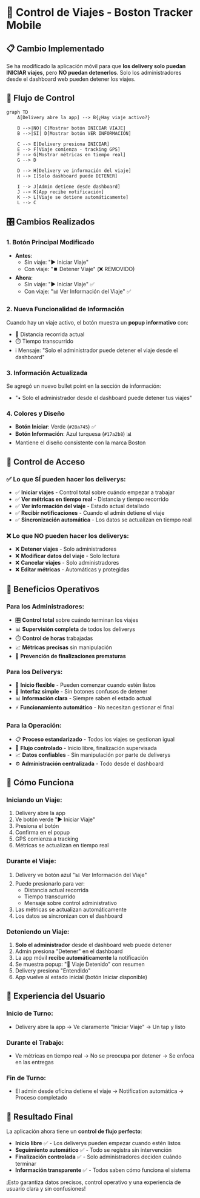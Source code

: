 # 🎯 Control de Viajes - Boston Tracker Mobile

## 📋 Cambio Implementado

Se ha modificado la aplicación móvil para que **los delivery solo puedan INICIAR viajes**, pero **NO puedan detenerlos**. Solo los administradores desde el dashboard web pueden detener los viajes.

## 🔄 Flujo de Control

```mermaid
graph TD
    A[Delivery abre la app] --> B{¿Hay viaje activo?}
    
    B -->|NO| C[Mostrar botón INICIAR VIAJE]
    B -->|SÍ| D[Mostrar botón VER INFORMACIÓN]
    
    C --> E[Delivery presiona INICIAR]
    E --> F[Viaje comienza - tracking GPS]
    F --> G[Mostrar métricas en tiempo real]
    G --> D
    
    D --> H[Delivery ve información del viaje]
    H --> I[Solo dashboard puede DETENER]
    
    I --> J[Admin detiene desde dashboard]
    J --> K[App recibe notificación]
    K --> L[Viaje se detiene automáticamente]
    L --> C
```

## 🎛️ Cambios Realizados

### 1. **Botón Principal Modificado**
- **Antes**: 
  - Sin viaje: "▶️ Iniciar Viaje" 
  - Con viaje: "⏹️ Detener Viaje" (❌ REMOVIDO)
- **Ahora**:
  - Sin viaje: "▶️ Iniciar Viaje" ✅
  - Con viaje: "📊 Ver Información del Viaje" ✅

### 2. **Nueva Funcionalidad de Información**
Cuando hay un viaje activo, el botón muestra un **popup informativo** con:
- 📍 Distancia recorrida actual
- ⏱️ Tiempo transcurrido 
- ℹ️ Mensaje: "Solo el administrador puede detener el viaje desde el dashboard"

### 3. **Información Actualizada**
Se agregó un nuevo bullet point en la sección de información:
- "• Solo el administrador desde el dashboard puede detener tus viajes"

### 4. **Colores y Diseño**
- **Botón Iniciar**: Verde (`#28a745`) ✅
- **Botón Información**: Azul turquesa (`#17a2b8`) 📊
- Mantiene el diseño consistente con la marca Boston

## 🔐 Control de Acceso

### ✅ **Lo que SÍ pueden hacer los deliverys:**
- ✅ **Iniciar viajes** - Control total sobre cuándo empezar a trabajar
- ✅ **Ver métricas en tiempo real** - Distancia y tiempo recorrido
- ✅ **Ver información del viaje** - Estado actual detallado
- ✅ **Recibir notificaciones** - Cuando el admin detiene el viaje
- ✅ **Sincronización automática** - Los datos se actualizan en tiempo real

### ❌ **Lo que NO pueden hacer los deliverys:**
- ❌ **Detener viajes** - Solo administradores
- ❌ **Modificar datos del viaje** - Solo lectura
- ❌ **Cancelar viajes** - Solo administradores
- ❌ **Editar métricas** - Automáticas y protegidas

## 🎯 Beneficios Operativos

### **Para los Administradores:**
- 🎛️ **Control total** sobre cuándo terminan los viajes
- 📊 **Supervisión completa** de todos los deliverys
- ⏱️ **Control de horas** trabajadas
- 📈 **Métricas precisas** sin manipulación
- 🚨 **Prevención de finalizaciones prematuras**

### **Para los Deliverys:**
- 🚀 **Inicio flexible** - Pueden comenzar cuando estén listos
- 📱 **Interfaz simple** - Sin botones confusos de detener
- 📊 **Información clara** - Siempre saben el estado actual
- ⚡ **Funcionamiento automático** - No necesitan gestionar el final

### **Para la Operación:**
- 📋 **Proceso estandarizado** - Todos los viajes se gestionan igual
- 🔄 **Flujo controlado** - Inicio libre, finalización supervisada  
- 📈 **Datos confiables** - Sin manipulación por parte de deliverys
- ⚙️ **Administración centralizada** - Todo desde el dashboard

## 🧪 Cómo Funciona

### **Iniciando un Viaje:**
1. Delivery abre la app
2. Ve botón verde "▶️ Iniciar Viaje"  
3. Presiona el botón
4. Confirma en el popup
5. GPS comienza a tracking
6. Métricas se actualizan en tiempo real

### **Durante el Viaje:**
1. Delivery ve botón azul "📊 Ver Información del Viaje"
2. Puede presionarlo para ver:
   - Distancia actual recorrida
   - Tiempo transcurrido
   - Mensaje sobre control administrativo
3. Las métricas se actualizan automáticamente
4. Los datos se sincronizan con el dashboard

### **Deteniendo un Viaje:**
1. **Solo el administrador** desde el dashboard web puede detener
2. Admin presiona "Detener" en el dashboard
3. La app móvil **recibe automáticamente** la notificación
4. Se muestra popup: "🛑 Viaje Detenido" con resumen
5. Delivery presiona "Entendido"
6. App vuelve al estado inicial (botón Iniciar disponible)

## 📱 Experiencia del Usuario

### **Inicio de Turno:**
- Delivery abre la app → Ve claramente "Iniciar Viaje" → Un tap y listo

### **Durante el Trabajo:**
- Ve métricas en tiempo real → No se preocupa por detener → Se enfoca en las entregas

### **Fin de Turno:**
- El admin desde oficina detiene el viaje → Notification automática → Proceso completado

## 🎉 Resultado Final

La aplicación ahora tiene un **control de flujo perfecto**:

- **Inicio libre** ✅ - Los deliverys pueden empezar cuando estén listos
- **Seguimiento automático** ✅ - Todo se registra sin intervención
- **Finalización controlada** ✅ - Solo administradores deciden cuándo terminar
- **Información transparente** ✅ - Todos saben cómo funciona el sistema

¡Esto garantiza datos precisos, control operativo y una experiencia de usuario clara y sin confusiones!
